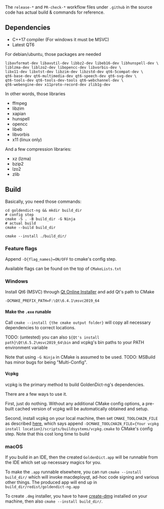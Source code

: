 The `release-*` and `PR-check-*` workflow files under `.github` in the source code has actual build & commands for reference.

## Dependencies

* C++17 compiler (For windows it must be MSVC)
* Latest QT6

For debian/ubuntu, those packages are needed

```shell
libavformat-dev libavutil-dev libbz2-dev libeb16-dev libhunspell-dev \
liblzma-dev liblzo2-dev libopencc-dev libvorbis-dev \ 
libx11-dev libxtst-dev libzim-dev libzstd-dev qt6-5compat-dev \
qt6-base-dev qt6-multimedia-dev qt6-speech-dev qt6-svg-dev \
qt6-tools-dev qt6-tools-dev-tools qt6-webchannel-dev \
qt6-webengine-dev x11proto-record-dev zlib1g-dev
```

In other words, those libraries

* ffmpeg
* libzim
* xapian
* hunspell
* opencc
* libeb
* libvorbis
* x11 (linux only)

And a few compression libraries:

* xz (lzma)
* bzip2
* lzo2
* zlib

## Build

Basically, you need those commands:

```shell
cd goldendict-ng && mkdir build_dir
# config step
cmake -S . -B build_dir -G Ninja
# actual build
cmake --build build_dir

cmake --install ./build_dir/
```

### Feature flags

Append `-D{flag_names}=ON/OFF` to cmake's config step.

Available flags can be found on the top of `CMakeLists.txt`

### Windows

Install Qt6 (MSVC) through [Qt Online Installer](https://doc.qt.io/qt-6/get-and-install-qt.html) and add Qt's path to CMake

```
-DCMAKE_PREFIX_PATH=F:\Qt\6.4.1\msvc2019_64
```

#### Make the `.exe` runable

Call `cmake --install {the cmake output folder}` will copy all necessary dependencies to correct locations.

TODO: (untested) you can also `${Qt's install path}\Qt\6.5.2\msvc2019_64\bin` and vcpkg's bin paths to your PATH environment variable

Note that using `-G Ninja` in CMake is assumed to be used. TODO: MSBuild has minor bugs for being "Multi-Config".

#### Vcpkg

vcpkg is the primary method to build GoldenDict-ng's dependencies.

There are a few ways to use it.

First, just do nothing. Without any additional CMake config options, a pre-built cached version of vcpkg will be automatically obtained and setup.

Second, install vcpkg on your local machine, then set `CMAKE_TOOLCHAIN_FILE` as described [here](https://learn.microsoft.com/vcpkg/consume/manifest-mode?tabs=cmake%2Cbuild-MSBuild#2---integrate-vcpkg-with-your-build-system), which says append `-DCMAKE_TOOLCHAIN_FILE={Your vcpkg install location}/scripts/buildsystems/vcpkg.cmake` to CMake's config step. Note that this cost long time to build


### macOS

If you build in an IDE, then the created `GoldenDict.app`  will be runnable from the IDE which set up necessary magics for you.

To make the `.app` runnable elsewhere, you can run `cmake --install build_dir/` which will invoke macdeployqt, ad-hoc code signing and various other things. The produced app will end up in `build_dir/redist/goldendict-ng.app`

To create `.dmg` installer, you have to have [create-dmg](https://github.com/create-dmg/create-dmg) installed on your machine, then also `cmake --install build_dir/`.
